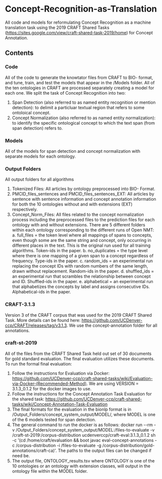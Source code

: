 # Concept-Recognition-as-Translation

All code and models for reformulating Concept Recognition as a machine translation task using the 2019 CRAFT Shared Tasks (https://sites.google.com/view/craft-shared-task-2019/home) for Concept Annotation. 

## Contents

### Code
All of the code to generate the knowtator files from CRAFT to BIO- format, and tune, train, and test the models that appear in the /Models folder. All of the ten ontologies in CRAFT are processed separately creating a model for each one. We split the task of Concept Recognition into two:
1. Span Detection (also referred to as named entity recognition or mention detection): to delimit a particluar textual region that refers to some ontoloical concept.
2. Concept Normalization (also referred to as named entity normalization): to identify the specific ontological concept to which the text span (from span detection) refers to.

### Models
All of the models for span detection and concept normalization with separate models for each ontology.

### Output Folders
All output folders for all algorithms
1. Tokenized Files: All articles by ontology preprocessed into BIO- Format. 
2. PMCID_files_sentences and PMCID_files_sentences_EXT: All articles by sentence with sentence information and concept annotation information for both the 10 ontologies without and with extensions (EXT) respectively. 
3. Concept_Norm_Files: All files related to the concept normalization process including the preprocessed files to the prediction files for each ontology with and without extensions. There are 5 different folders within each ontology corresponding to the different runs of Open NMT:
	a. full_files = the token level where all mappings of spans to concepts, even though some are the same string and concept, only occurring in different places in the text. This is the original run used for all training algorithms. Token-ids in the paper.
	b. no_duplicates = the type level where there is one mapping of a given span to a concept regardless of frequency. Type-ids in the paper.
	c. random_ids = an experimental run replacing the concept IDs with random numbers of the same length, drawn without replacement. Random-ids in the paper. 
	d. shuffled_ids = an experimental run that scrambles the relationship between concept and ID. Shuffled-ids in the paper. 
	e. alphabetical = an experimental run that alphabetizes the concepts by label and assigns consecutive IDs. Alphabetical-ids in the paper.

### CRAFT-3.1.3
Version 3 of the CRAFT corpus that was used for the 2019 CRAFT Shared Task. More details can be found here: https://github.com/UCDenver-ccp/CRAFT/releases/tag/v3.1.3. We use the concept-annotation folder for all annotations. 

### craft-st-2019
All of the files from the CRAFT Shared Task held out set of 30 documents for gold standard evaluation. The final evaluation utilizes these documents. To run the formal final evaluation:
1. Follow the instructions for Evaluation via Docker: https://github.com/UCDenver-ccp/craft-shared-tasks/wiki/Evaluation-via-Docker-(Recommended-Method). We are using VERSION = 3.1.3_0.1.2 for the docker images to use.
2. Follow the instructions for the Concept Annotation Task Evaluation for the shared task: https://github.com/UCDenver-ccp/craft-shared-tasks/wiki/Concept-Annotation-Task-Evaluation
3. The final formats for the evaluation in the bionlp format is in /Output_Folders/concept_system_output/MODEL/, where MODEL is one of the 6 models tested for span detection. 
4. The general command to run the docker is as follows:
docker run --rm -v /Output_Folders/concept_system_output/MODEL:/files-to-evaluate -v /craft-st-2019:/corpus-distribution ucdenverccp/craft-eval:3.1.3_0.1.2 sh -c '(cd /home/craft/evaluation && boot javac eval-concept-annotations -c /corpus-distribution -i /files-to-evaluate -g /corpus-distribution/gold-annotations/craft-ca)'. The paths to the output files can be changed if need be. 
5. The output file, ONTOLOGY_results.tsv where ONTOLOGY is one of the 10 ontologies or an ontology with extension classes, will output in the ontology file within the MODEL folder. 
